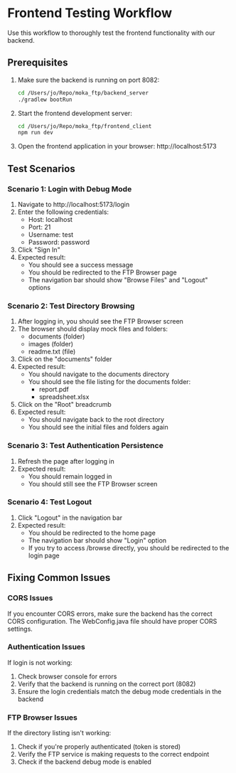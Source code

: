 # Frontend Testing Workflow

Use this workflow to thoroughly test the frontend functionality with our backend.

## Prerequisites

1. Make sure the backend is running on port 8082:
   ```bash
   cd /Users/jo/Repo/moka_ftp/backend_server
   ./gradlew bootRun
   ```

2. Start the frontend development server:
   ```bash
   cd /Users/jo/Repo/moka_ftp/frontend_client
   npm run dev
   ```

3. Open the frontend application in your browser:
   http://localhost:5173

## Test Scenarios

### Scenario 1: Login with Debug Mode

1. Navigate to http://localhost:5173/login
2. Enter the following credentials:
   - Host: localhost
   - Port: 21
   - Username: test
   - Password: password
3. Click "Sign In"
4. Expected result:
   - You should see a success message
   - You should be redirected to the FTP Browser page
   - The navigation bar should show "Browse Files" and "Logout" options

### Scenario 2: Test Directory Browsing

1. After logging in, you should see the FTP Browser screen
2. The browser should display mock files and folders:
   - documents (folder)
   - images (folder)
   - readme.txt (file)
3. Click on the "documents" folder
4. Expected result:
   - You should navigate to the documents directory
   - You should see the file listing for the documents folder:
     - report.pdf
     - spreadsheet.xlsx
5. Click on the "Root" breadcrumb
6. Expected result:
   - You should navigate back to the root directory
   - You should see the initial files and folders again

### Scenario 3: Test Authentication Persistence

1. Refresh the page after logging in
2. Expected result:
   - You should remain logged in
   - You should still see the FTP Browser screen

### Scenario 4: Test Logout

1. Click "Logout" in the navigation bar
2. Expected result:
   - You should be redirected to the home page
   - The navigation bar should show "Login" option
   - If you try to access /browse directly, you should be redirected to the login page

## Fixing Common Issues

### CORS Issues

If you encounter CORS errors, make sure the backend has the correct CORS configuration. 
The WebConfig.java file should have proper CORS settings.

### Authentication Issues

If login is not working:
1. Check browser console for errors
2. Verify that the backend is running on the correct port (8082)
3. Ensure the login credentials match the debug mode credentials in the backend

### FTP Browser Issues

If the directory listing isn't working:
1. Check if you're properly authenticated (token is stored)
2. Verify the FTP service is making requests to the correct endpoint
3. Check if the backend debug mode is enabled
